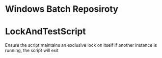 # Windows Batch Reposiroty


# LockAndTestScript
Ensure the script maintains an exclusive lock on itself
If another instance is running, the script will exit
